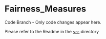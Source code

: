 # Fairness_Measures

Code Branch - Only code changes appear here.

Please refer to the Readme in the [``src``](https://github.com/megantosh/fairness_measures/tree/Up/src) directory
